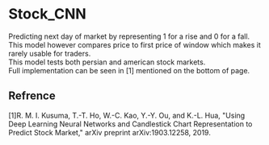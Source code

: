 # Stock_CNN
Predicting next day of market by representing 1 for a rise and 0 for a fall.\
This model however compares price to first price of window which makes it rarely usable for traders.\
This model tests both persian and american stock markets.\
Full implementation can be seen in [1] mentioned on the bottom of page.

## Refrence
[1]R. M. I. Kusuma, T.-T. Ho, W.-C. Kao, Y.-Y. Ou, and K.-L. Hua,
"Using Deep Learning Neural Networks and Candlestick Chart
Representation to Predict Stock Market," arXiv preprint
arXiv:1903.12258, 2019.
